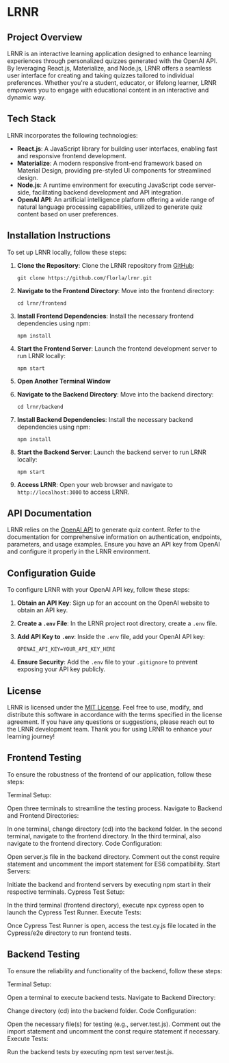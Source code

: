 # LRNR 

## Project Overview
LRNR is an interactive learning application designed to enhance learning experiences through personalized quizzes generated with the OpenAI API. By leveraging React.js, Materialize, and Node.js, LRNR offers a seamless user interface for creating and taking quizzes tailored to individual preferences. Whether you're a student, educator, or lifelong learner, LRNR empowers you to engage with educational content in an interactive and dynamic way.

## Tech Stack
LRNR incorporates the following technologies:
- **React.js**: A JavaScript library for building user interfaces, enabling fast and responsive frontend development.
- **Materialize**: A modern responsive front-end framework based on Material Design, providing pre-styled UI components for streamlined design.
- **Node.js**: A runtime environment for executing JavaScript code server-side, facilitating backend development and API integration.
- **OpenAI API**: An artificial intelligence platform offering a wide range of natural language processing capabilities, utilized to generate quiz content based on user preferences.

## Installation Instructions
To set up LRNR locally, follow these steps:

1. **Clone the Repository**: Clone the LRNR repository from [GitHub](https://github.com/florla/lrnr.git):
   ```
   git clone https://github.com/florla/lrnr.git
   ```

2. **Navigate to the Frontend Directory**: Move into the frontend directory:
   ```
   cd lrnr/frontend
   ```

3. **Install Frontend Dependencies**: Install the necessary frontend dependencies using npm:
   ```
   npm install
   ```

4. **Start the Frontend Server**: Launch the frontend development server to run LRNR locally:
   ```
   npm start
   ```

5. **Open Another Terminal Window**

6. **Navigate to the Backend Directory**: Move into the backend directory:
   ```
   cd lrnr/backend
   ```

7. **Install Backend Dependencies**: Install the necessary backend dependencies using npm:
   ```
   npm install
   ```

8. **Start the Backend Server**: Launch the backend server to run LRNR locally:
   ```
   npm start
   ```

9. **Access LRNR**: Open your web browser and navigate to `http://localhost:3000` to access LRNR.

## API Documentation
LRNR relies on the [OpenAI API](https://platform.openai.com/docs/introduction) to generate quiz content. Refer to the documentation for comprehensive information on authentication, endpoints, parameters, and usage examples. Ensure you have an API key from OpenAI and configure it properly in the LRNR environment.

## Configuration Guide
To configure LRNR with your OpenAI API key, follow these steps:

1. **Obtain an API Key**: Sign up for an account on the OpenAI website to obtain an API key.

2. **Create a `.env` File**: In the LRNR project root directory, create a `.env` file.

3. **Add API Key to `.env`**: Inside the `.env` file, add your OpenAI API key:
   ```
   OPENAI_API_KEY=YOUR_API_KEY_HERE
   ```

4. **Ensure Security**: Add the `.env` file to your `.gitignore` to prevent exposing your API key publicly.

## License
LRNR is licensed under the [MIT License](LICENSE). Feel free to use, modify, and distribute this software in accordance with the terms specified in the license agreement. If you have any questions or suggestions, please reach out to the LRNR development team. Thank you for using LRNR to enhance your learning journey!

## Frontend Testing
To ensure the robustness of the frontend of our application, follow these steps:

Terminal Setup:

Open three terminals to streamline the testing process.
Navigate to Backend and Frontend Directories:

In one terminal, change directory (cd) into the backend folder.
In the second terminal, navigate to the frontend directory.
In the third terminal, also navigate to the frontend directory.
Code Configuration:

Open server.js file in the backend directory.
Comment out the const require statement and uncomment the import statement for ES6 compatibility.
Start Servers:

Initiate the backend and frontend servers by executing npm start in their respective terminals.
Cypress Test Setup:

In the third terminal (frontend directory), execute npx cypress open to launch the Cypress Test Runner.
Execute Tests:

Once Cypress Test Runner is open, access the test.cy.js file located in the Cypress/e2e directory to run frontend tests.

## Backend Testing
To ensure the reliability and functionality of the backend, follow these steps:

Terminal Setup:

Open a terminal to execute backend tests.
Navigate to Backend Directory:

Change directory (cd) into the backend folder.
Code Configuration:

Open the necessary file(s) for testing (e.g., server.test.js).
Comment out the import statement and uncomment the const require statement if necessary.
Execute Tests:

Run the backend tests by executing npm test server.test.js.
